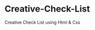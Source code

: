 # Creative-Check-List
<a herf="https://muhammed-safwat.github.io/Creative-Check-List/" >Creative Check List </a> using Html &amp; Css  
